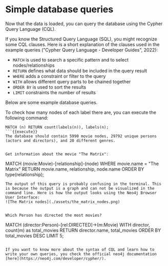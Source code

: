 # Simple database queries

Now that the data is loaded, you can query the database using the Cypher Query Language (CQL).  

If you know the Structured Query Language (SQL), you might recognize some CQL clauses. Here is a short explanation of the clauses used in the example queries ("Cypher Query Language - Developer Guides", 2022):
- `MATCH` is used to search a specific pattern and to select nodes/relationships
- `RETURN` defines what data should be included in the query result
- `WHERE` adds a constraint or filter to the query
- `WITH` allows different query parts to be chained together
- `ORDER BY` is used to sort the results
- `LIMIT` constraints the number of results


Below are some example database queries. 


To check how many nodes of each label there are, you can execute the following command:  
```
MATCH (n) RETURN count(labels(n)), labels(n);
```{{execute}}
The database should contain 5990 movie nodes, 29792 unique persons (actors and directors), and 20 different genres.


Get information about the movie "The Matrix":  
```
MATCH (movie:Movie)-[relationship]-(node) 
WHERE movie.name = "The Matrix" 
RETURN movie.name, relationship, node.name
ORDER BY type(relationship);
```{{execute}}
The output of this query is probably confusing in the terminal. This is because the output is a graph and can not be visualized in the command line. Here is how the output looks using the Neo4j Browser User Interface:
![The Matrix nodes](./assets/the_matrix_nodes.png) 


Which Person has directed the most movies?
```
MATCH (director:Person)-[rel:DIRECTED]->(m:Movie)
WITH director, count(m) as total_movies
RETURN director.name, total_movies
ORDER BY total_movies DESC
LIMIT 5;
```{{execute}}

If you want to know more about the syntax of CQL and learn how to write your own queries, you check the official neo4j documentation [here](https://neo4j.com/developer/cypher/).